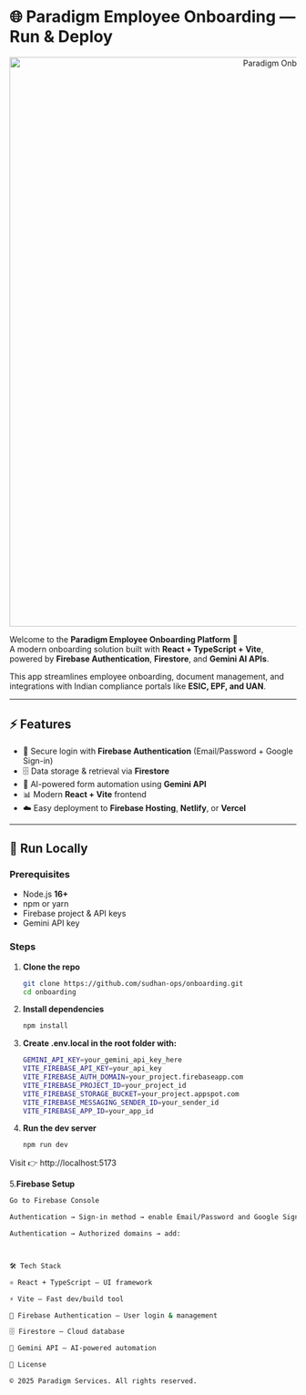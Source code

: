# 🌐 Paradigm Employee Onboarding — Run & Deploy

<div align="center">
  <img width="1000" alt="Paradigm Onboarding Banner" src="http://paradigmfms.com/wp-content/uploads/2022/11/Paradigm-Logo-3-1024x157.png" />
</div>

Welcome to the **Paradigm Employee Onboarding Platform** 🚀  
A modern onboarding solution built with **React + TypeScript + Vite**, powered by **Firebase Authentication**, **Firestore**, and **Gemini AI APIs**.  

This app streamlines employee onboarding, document management, and integrations with Indian compliance portals like **ESIC, EPF, and UAN**.

---

## ⚡ Features

- 🔐 Secure login with **Firebase Authentication** (Email/Password + Google Sign-in)  
- 🗄️ Data storage & retrieval via **Firestore**  
- 🤖 AI-powered form automation using **Gemini API**  
- 📊 Modern **React + Vite** frontend  
- ☁️ Easy deployment to **Firebase Hosting**, **Netlify**, or **Vercel**  

---

## 🚀 Run Locally

### Prerequisites
- Node.js **16+**
- npm or yarn
- Firebase project & API keys
- Gemini API key

### Steps

1. **Clone the repo**
   ```bash
   git clone https://github.com/sudhan-ops/onboarding.git
   cd onboarding

2. **Install dependencies**
   ```bash
   npm install
   
3. **Create .env.local in the root folder with:**
   ```bash
   GEMINI_API_KEY=your_gemini_api_key_here
   VITE_FIREBASE_API_KEY=your_api_key
   VITE_FIREBASE_AUTH_DOMAIN=your_project.firebaseapp.com
   VITE_FIREBASE_PROJECT_ID=your_project_id
   VITE_FIREBASE_STORAGE_BUCKET=your_project.appspot.com
   VITE_FIREBASE_MESSAGING_SENDER_ID=your_sender_id
   VITE_FIREBASE_APP_ID=your_app_id

4. **Run the dev server**
   ```bash
   npm run dev
   
Visit 👉 http://localhost:5173

5.**Firebase Setup**
   ```bash
   Go to Firebase Console

Authentication → Sign-in method → enable Email/Password and Google Sign-in

Authentication → Authorized domains → add:



🛠️ Tech Stack

⚛️ React + TypeScript — UI framework

⚡ Vite — Fast dev/build tool

🔐 Firebase Authentication — User login & management

🗄️ Firestore — Cloud database

🤖 Gemini API — AI-powered automation

📖 License

© 2025 Paradigm Services. All rights reserved.

